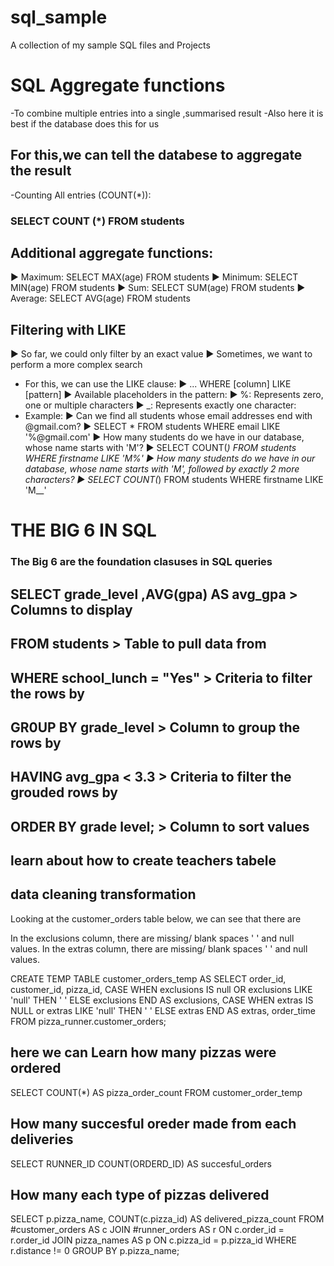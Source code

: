# sql_sample
A collection of my sample SQL files and Projects

# SQL Aggregate functions
-To combine multiple entries into a single ,summarised result
-Also here it is best if the database does this for us
## For this,we can tell the databese to aggregate the result
-Counting All entries (COUNT(*)):
### SELECT COUNT (*) FROM students

## Additional aggregate functions: 
▶ Maximum: SELECT MAX(age) FROM students
▶ Minimum: SELECT MIN(age) FROM students 
▶ Sum: SELECT SUM(age) FROM students 
▶ Average: SELECT AVG(age) FROM students

## Filtering with LIKE
▶ So far, we could only filter by an exact value 
▶ Sometimes, we want to perform a more complex search 
- For this, we can use the LIKE clause: 
▶ ... WHERE [column] LIKE [pattern] 
▶ Available placeholders in the pattern: 
▶ %: Represents zero, one or multiple characters 
▶ _: Represents exactly one character: 
- Example: 
▶ Can we find all students whose email addresses end with @gmail.com? 
▶ SELECT * FROM students WHERE email LIKE '%@gmail.com' 
▶ How many students do we have in our database, whose name starts with 'M'? 
▶ SELECT COUNT(*) FROM students WHERE firstname LIKE 'M%' 
▶ How many students do we have in our database, whose name starts with 'M', followed 
by exactly 2 more characters? 
▶ SELECT COUNT(*) FROM students WHERE firstname LIKE 'M__'

# THE BIG 6 IN SQL

### The Big 6 are the foundation clasuses in SQL queries

## SELECT grade_level ,AVG(gpa) AS avg_gpa  > Columns to display
## FROM students > Table to pull data from
## WHERE school_lunch = "Yes" > Criteria to filter the rows by
## GR0UP BY grade_level > Column to group the rows by
## HAVING avg_gpa < 3.3 > Criteria to filter the grouded rows by
## ORDER BY grade level; > Column to sort values

## learn about how to create teachers tabele 

## data cleaning transformation

Looking at the customer_orders table below, we can see that there are

In the exclusions column, there are missing/ blank spaces ' ' and null values.
In the extras column, there are missing/ blank spaces ' ' and null values.

CREATE TEMP TABLE customer_orders_temp AS
SELECT 
  order_id, 
  customer_id, 
  pizza_id, 
  CASE
	  WHEN exclusions IS null OR exclusions LIKE 'null' THEN ' '
	  ELSE exclusions
	  END AS exclusions,
  CASE
	  WHEN extras IS NULL or extras LIKE 'null' THEN ' '
	  ELSE extras
	  END AS extras,
	order_time
FROM pizza_runner.customer_orders;

## here we can Learn how many pizzas were ordered
SELECT COUNT(*)  AS pizza_order_count
FROM customer_order_temp 

## How many succesful oreder made from each deliveries 
SELECT
     RUNNER_ID 
     COUNT(ORDERD_ID) AS succesful_orders

## How many each type of pizzas delivered

SELECT 
  p.pizza_name, 
  COUNT(c.pizza_id) AS delivered_pizza_count
FROM #customer_orders AS c
JOIN #runner_orders AS r
  ON c.order_id = r.order_id
JOIN pizza_names AS p
  ON c.pizza_id = p.pizza_id
WHERE r.distance != 0
GROUP BY p.pizza_name;

